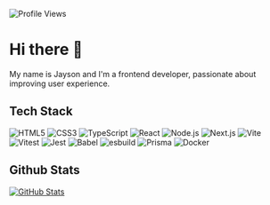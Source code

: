 ![Profile Views](https://komarev.com/ghpvc/?username=JaysonZou&label=Profile+Views)

# Hi there 👋

My name is Jayson and I'm a frontend developer, passionate about improving user experience.


## Tech Stack

![HTML5](https://img.shields.io/badge/HTML5-E34F26?style=flat&logo=html5&logoColor=white)
![CSS3](https://img.shields.io/badge/CSS3-1572B6?style=flat&logo=css3&logoColor=white)
![TypeScript](https://img.shields.io/badge/TypeScript-007ACC?style=flat&logo=typescript&logoColor=white)
![React](https://img.shields.io/badge/React-20232A?style=flat&logo=react&logoColor=61DAFB)
![Node.js](https://img.shields.io/badge/Node.js-339933?style=flat&logo=nodedotjs&logoColor=white)
![Next.js](https://img.shields.io/badge/Next.js-000000?style=flat&logo=nextdotjs&logoColor=white)
![Vite](https://img.shields.io/badge/Vite-B73BFE?style=flat&logo=vite&logoColor=FFD62E)
![Vitest](https://img.shields.io/badge/Vitest-729B1B?style=flat&logo=Vitest&logoColor=white)
![Jest](https://img.shields.io/badge/Jest-C21325?logo=jest&logoColor=fff&style=flat)
![Babel](https://img.shields.io/badge/Babel-F9DC3E?style=flat&logo=babel&logoColor=white)
![esbuild](https://img.shields.io/badge/esbuild-FECF02.svg?style=flat&logo=esbuild&logoColor=white)
![Prisma](https://img.shields.io/badge/Prisma-2D3748?logo=prisma&logoColor=fff&style=flat)
![Docker](https://img.shields.io/badge/Docker-2CA5E0?style=flat&logo=docker&logoColor=white)

## Github Stats

[![GitHub Stats](https://github-readme-stats.vercel.app/api?username=JaysonZou&hide_title=false&hide_rank=false&show_icons=true&include_all_commits=true&count_private=true&disable_animations=false&theme=monokai&locale=en&hide_border=false)](https://github.com/anuraghazra/github-readme-stats)
